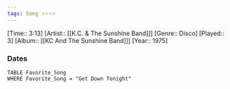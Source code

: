 ```yaml
---
tags: Song ⭐⭐⭐⭐ 
---
```

[Time:: 3:13]
[Artist:: [[K.C. & The Sunshine Band]]]
[Genre:: Disco]
[Played:: 3]
[Album:: [[KC And The Sunshine Band]]]
[Year:: 1975]
### Dates
````dataview
TABLE Favorite_Song
WHERE Favorite_Song = "Get Down Tonight"
````
